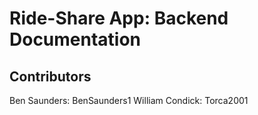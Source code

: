# Ride-Share App: Backend Documentation
## Contributors
Ben Saunders: BenSaunders1
William Condick: Torca2001
